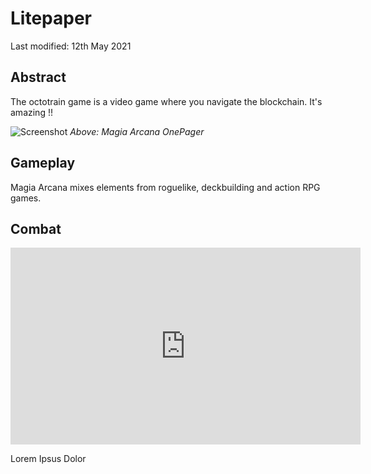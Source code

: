 # Litepaper

Last modified: 12th May 2021

## Abstract

The octotrain game is a video game where you navigate the blockchain. It's amazing !!

![Screenshot](img/OnePager.png)
*Above: Magia Arcana OnePager*


## Gameplay

Magia Arcana mixes elements from roguelike, deckbuilding and action RPG games.

## Combat

<iframe width="560" height="315"
src="https://www.youtube.com/embed/EShUeudtaFg"
frameborder="0"
allow="accelerometer; autoplay; encrypted-media; gyroscope; picture-in-picture"
allowfullscreen></iframe>

Lorem Ipsus Dolor

